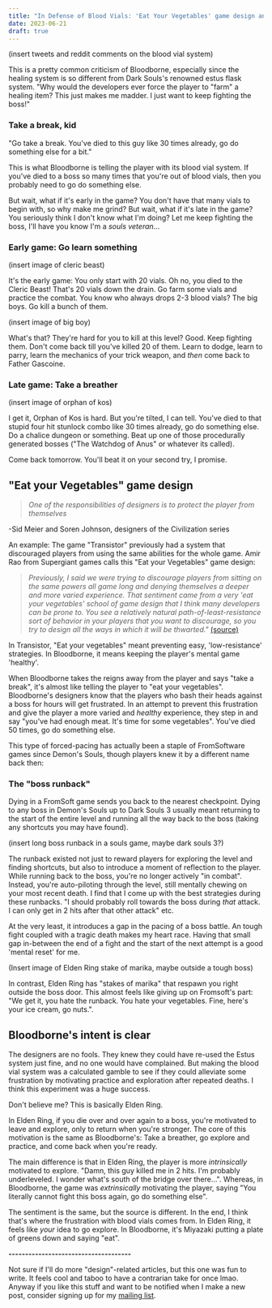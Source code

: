 ```yaml
---
title: "In Defense of Blood Vials: 'Eat Your Vegetables' game design and forced-pacing"
date: 2023-06-21
draft: true
---
```


(insert tweets and reddit comments on the blood vial system)

This is a pretty common criticism of Bloodborne, especially since the healing system is so different from Dark Souls's renowned estus flask system. "Why would the developers ever force the player to "farm" a healing item? This just makes me madder. I just want to keep fighting the boss!"

### Take a break, kid
"Go take a break. You've died to this guy like 30 times already, go do something else for a bit."

This is what Bloodborne is telling the player with its blood vial system. If you've died to a boss so many times that you're out of blood vials, then you probably need to go do something else.

But wait, what if it's early in the game? You don't have that many vials to begin with, so why make me grind?
But wait, what if it's late in the game? You seriously think I don't know what I'm doing? Let me keep fighting the boss, I'll have you know I'm a *souls veteran*...

### Early game: Go learn something
(insert image of cleric beast)

It's the early game: You only start with 20 vials. Oh no, you died to the Cleric Beast! That's 20 vials down the drain. Go farm some vials and practice the combat. You know who always drops 2-3 blood vials? The big boys. Go kill a bunch of them.

(insert image of big boy)

What's that? They're hard for you to kill at this level? Good. Keep fighting them. Don't come back till you've killed 20 of them. Learn to dodge, learn to parry, learn the mechanics of your trick weapon, and *then* come back to Father Gascoine.
### Late game: Take a breather
(insert image of orphan of kos)

I get it, Orphan of Kos is hard. But you're tilted, I can tell. You've died to that stupid four hit stunlock combo like 30 times already, go do something else. Do a chalice dungeon or something. Beat up one of those procedurally generated bosses ("The Watchdog of Anus" or whatever its called).

Come back tomorrow. You'll beat it on your second try, I promise.
## "Eat your Vegetables" game design

> *One of the responsibilities of designers is to protect the player from themselves*

-Sid Meier and Soren Johnson, designers of the Civilization series

An example: The game "Transistor" previously had a system that discouraged players from using the same abilities for the whole game. Amir Rao from Supergiant games calls this "Eat your Vegetables" game design:

> *Previously, I said we were trying to discourage players from sitting on the same powers all game long and denying themselves a deeper and more varied experience. That sentiment came from a very 'eat your vegetables' school of game design that I think many developers can be prone to. You see a relatively natural path-of-least-resistance sort of behavior in your players that you want to discourage, so you try to design all the ways in which it will be thwarted."*
[(source)](https://www.gamedeveloper.com/design/game-design-deep-dive-the-functions-of-i-transistor-i-)

In Transistor, "Eat your vegetables" meant preventing easy, 'low-resistance' strategies. In Bloodborne, it means keeping the player's mental game 'healthy'.

When Bloodborne takes the reigns away from the player and says "take a break", it's almost like telling the player to "eat your vegetables". Bloodborne's designers know that the players who bash their heads against a boss for hours will get frustrated. In an attempt to prevent this frustration and give the player a more varied and *healthy* experience, they step in and say "you've had enough meat. It's time for some vegetables". You've died 50 times, go do something else.

This type of forced-pacing has actually been a staple of FromSoftware games since Demon's Souls, though players knew it by a different name back then:
### The "boss runback"
Dying in a FromSoft game sends you back to the nearest checkpoint. Dying to any boss in Demon's Souls up to Dark Souls 3 usually meant returning to the start of the entire level and running all the way back to the boss (taking any shortcuts you may have found).

(insert long boss runback in a souls game, maybe dark souls 3?)

The runback existed not just to reward players for exploring the level and finding shortcuts, but also to introduce a moment of reflection to the player. While running back to the boss, you're no longer actively "in combat". Instead, you're auto-piloting through the level, still mentally chewing on your most recent death. I find that I come up with the best strategies during these runbacks. "I should probably roll towards the boss during *that* attack. I can only get in 2 hits after that other attack" etc.

At the very least, it introduces a gap in the pacing of a boss battle. An tough fight coupled with a tragic death makes my heart race. Having that small gap in-between the end of a fight and the start of the next attempt is a good 'mental reset' for me.

(Insert image of Elden Ring stake of marika, maybe outside a tough boss)

In contrast, Elden Ring has "stakes of marika" that respawn you right outside the boss door. This almost feels like giving up on Fromsoft's part: "We get it, you hate the runback. You hate your vegetables. Fine, here's your ice cream, go nuts.".
## Bloodborne's intent is clear
The designers are no fools. They knew they could have re-used the Estus system just fine, and no one would have complained. But making the blood vial system was a calculated gamble to see if they could alleviate some frustration by motivating practice and exploration after repeated deaths. I think this experiment was a huge success.

Don't believe me? This is basically Elden Ring.

In Elden Ring, if you die over and over again to a boss, you're motivated to leave and explore, only to return when you're stronger. The core of this motivation is the same as Bloodborne's: Take a breather, go explore and practice, and come back when you're ready.

The main difference is that in Elden Ring, the player is more *intrinsically* motivated to explore. "Damn, this guy killed me in 2 hits. I'm probably underleveled. I wonder what's south of the bridge over there...". Whereas, in Bloodborne, the game was *extrinsically* motivating the player, saying "You literally cannot fight this boss again, go do something else".

The sentiment is the same, but the source is different. In the end, I think that's where the frustration with blood vials comes from. In Elden Ring, it feels like *your* idea to go explore. In Bloodborne, it's Miyazaki putting a plate of greens down and saying "eat".

**-------------------------------------**

Not sure if I'll do more "design"-related articles, but this one was fun to write. It feels cool and taboo to have a contrarian take for once lmao. Anyway if you like this stuff and want to be notified when I make a new post, consider signing up for my [mailing list](https://mailchi.mp/fe0667f0520b/abhi-sundus-mailing-list).